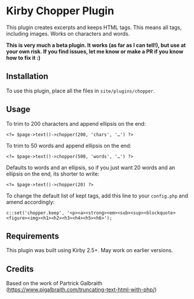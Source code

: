 # Kirby Chopper Plugin

This plugin creates excerpts and keeps HTML tags. This means all tags, including images. Works on characters and words.

**This is very much a beta plugin. It works (as far as I can tell!), but use at your own risk. If you find issues, let me know or make a PR if you know how to fix it :)**

## Installation

To use this plugin, place all the files in `site/plugins/chopper`.

## Usage

To trim to 200 characters and append ellipsis on the end:

```
<?= $page->text()->chopper(200, 'chars', '…') ?>
```

To trim to 50 words and append ellipsis on the end:

```
<?= $page->text()->chopper(500, 'words', '…') ?>
```

Defaults to words and an ellipsis, so if you just want 20 words and an ellipsis on the end, its shorter to write:

```
<?= $page->text()->chopper(20) ?>
```

To change the default list of kept tags, add this line to your `config.php` and amend accordingly:

```
c::set('chopper.keep', '<p><a><strong><em><sub><sup><blockquote><figure><img><h1><h2><h3><h4><h5><h6>');
```

## Requirements

This plugin was built using Kirby 2.5+. May work on earlier versions.


## Credits
Based on the work of Partrick Galbraith (https://www.pjgalbraith.com/truncating-text-html-with-php/)
